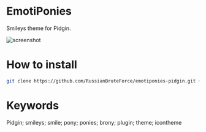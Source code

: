 # EmotiPonies

Smileys theme for Pidgin.

![screenshot](https://trac.gajim.org/raw-attachment/wiki/EmotiPonies/emotiponies_by_midori_no_ink-d3gstx0.png)

# How to install
```bash
git clone https://github.com/RussianBruteForce/emotiponies-pidgin.git ~/.purple/smileys/EmotiPoies
```

# Keywords

Pidgin; smileys; smile; pony; ponies; brony; plugin; theme; icontheme
